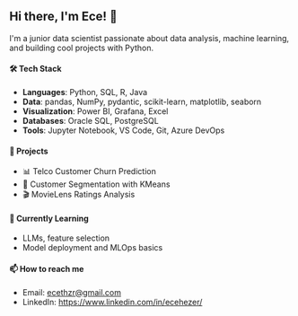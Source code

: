 ## Hi there, I'm Ece! 👋

I'm a junior data scientist passionate about data analysis, machine learning, and building cool projects with Python.

#### 🛠️ Tech Stack
- **Languages**: Python, SQL, R, Java
- **Data**: pandas, NumPy, pydantic, scikit-learn, matplotlib, seaborn
- **Visualization**: Power BI, Grafana, Excel
- **Databases**: Oracle SQL, PostgreSQL
- **Tools**: Jupyter Notebook, VS Code, Git, Azure DevOps

#### 📂 Projects
- 📊 Telco Customer Churn Prediction
- 🎯 Customer Segmentation with KMeans
- 🎬 MovieLens Ratings Analysis

#### 🌱 Currently Learning
- LLMs, feature selection
- Model deployment and MLOps basics

#### 📫 How to reach me
- Email: ecethzr@gmail.com
- LinkedIn: https://www.linkedin.com/in/ecehezer/

